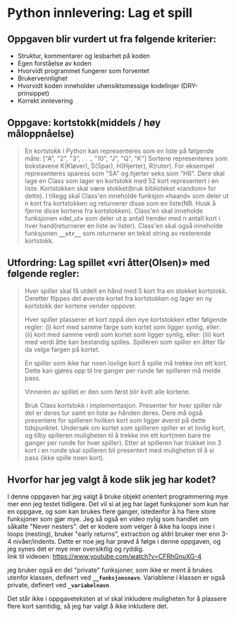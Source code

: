# Python innlevering: Lag et spill

## Oppgaven blir vurdert ut fra følgende kriterier:

-   Struktur, kommentarer og lesbarhet på koden
-   Egen forståelse av koden
-   Hvorvidt programmet fungerer som forventet
-   Brukervennlighet
-   Hvorvidt koden inneholder uhensiktsmessige kodelinjer (DRY-prinsippet)
-   Korrekt innlevering

## Oppgave: kortstokk(middels / høy måloppnåelse)

> En kortstokk i Python kan representeres som en liste på følgende måte:
> ["A", "2", "3", . . ., "10", "J", "Q", "K"]
> Sortene representeres som bokstavene K(Kløver), S(Spar), H(Hjerter), R(ruter).
> For eksempel representeres sparess som "SA" og hjerter seks som "H6".
> Dere skal lage en Class som lager en kortstokk med 52 kort representert i en liste.
> Kortstokken skal være stokket(bruk biblioteket «random» for dette).
> I tillegg skal Class'en inneholde funksjon «haand» som deler ut n kort fra kortstokken og
> returnerer disse som en liste(NB. Husk å fjerne disse kortene fra kortstokken).
> Class'en skal inneholde funksjonen «del_ut» som deler ut
> p antall hender med n antall kort i hver hand(returnerer en liste av lister).
> Class'en skal også inneholde funksjonen **`__str__`** som returnerer en tekst string av resterende kortstokk.

## Utfordring: Lag spillet «vri åtter(Olsen)» med følgende regler:

> Hver spiller skal få utdelt en hånd med 5 kort fra en stokket kortstokk.
> Deretter flippes det øverste kortet fra kortstokken og lager en ny kortstokk der kortene vender oppover.
>
> Hver spiller plasserer et kort oppå den nye kortstokken etter følgende regler:
> (i) kort med samme farge som kortet som ligger synlig, eller:
> (ii) kort med samme verdi som kortet som ligger synlig, eller:
> (iii) kort med verdi åtte kan bestandig spilles. Spilleren som spiller en åtter får da velge fargen på kortet.
>
> En spiller som ikke har noen lovlige kort å spille må trekke inn ett kort.
> Dette kan gjøres opp til tre ganger per runde før spilleren må melde pass.
>
> Vinneren av spillet er den som først blir kvitt alle kortene.
>
> Bruk Class kortstokk i implementasjon.
> Presenter for hver spiller når det er deres tur samt en liste av hånden deres.
> Dere må også presentere for spilleren hvilken kort som ligger øverst på dette tidspunktet.
> Undersøk om kortet som spilleren spiller er et lovlig kort,
> og tilby spilleren muligheten til å trekke inn ett kort(men bare tre ganger per runde for hver spiller).
> Etter at spilleren har trukket inn 3 kort i en runde skal spilleren
> bli presentert med muligheten til å si pass (ikke spille noen kort).

## Hvorfor har jeg valgt å kode slik jeg har kodet?

I denne oppgaven har jeg valgt å bruke objekt orientert programmering mye mer enn jeg testet tidligere.
Det vil si at jeg har laget funksjoner som kun har en oppgave, og som kan brukes flere ganger, istedenfor å ha flere store funksjoner som gjør mye.
Jeg så også en video nylig som handlet om såkalte "Never nesters".
det er kodere som velger å ikke ha loops inne i loops (nesting), bruker "early returns", extraction og aldri bruker mer enn 3-4 nivåer/indents.
Dette er noe jeg har prøvd å følge i denne oppgaven, og jeg synes det er mye mer oversiktlig og ryddig.  
link til videoen: https://www.youtube.com/watch?v=CFRhGnuXG-4

jeg bruker også en del "private" funksjoner, som ikke er ment å brukes utenfor klassen, definert ved **`__funksjonsnavn`**.
Variablene i klassen er også private, definert ved **`_variabelnavn`**.

Det står ikke i oppgaveteksten at vi skal inkludere muligheten for å plassere flere kort samtidig, så jeg har valgt å ikke inkludere det.
